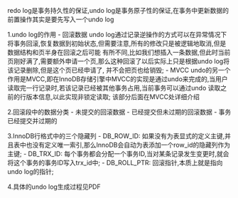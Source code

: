 redo log是事务持久性的保证,undo log是事务原子性的保证,在事务中更新数据的前置操作其实是要先写入一个undo log

1.undo log的作用
    - 回滚数据
        undo log通过记录逆操作的方式可以在异常情况下将事务回滚,恢复数据到初始状态,但需要注意,所有的修改只是被逻辑地取消,但是数据结构和页半身在回滚之后可能
      有所不同,比如我们想插入一条数据,但此时当前页刚好满了,需要额外申请一个页,那么这种回滚了以后实际上只是根据undo log将该记录删除,但是这个页已经申请了,
      并不会把页也给销毁;
    - MVCC
        undo的另一个作用是MVCC,即在InnoDB存储引擎中MVCC的实现是通过undo来完成的,当用户读取完一行记录时,若该记录已经被其他事务占用,当前事务可以通过undo
      读取之前的行版本信息,以此实现非锁定读取; 该部分后面在MVCC处详细介绍

2.回滚段中的数据分类
    - 未提交的回滚数据
    - 已经提交但未过期的回滚数据
    - 事务已经提交并过期的

3.InnoDB行格式中的三个隐藏列
    - DB_ROW_ID: 如果没有为表显式的定义主键,并且表中也没有定义唯一索引,那么InnoDB会自动为表添加一个row_id的隐藏列作为主键;
    - DB_TRX_ID: 每个事务都会分配一个事务ID,当对某条记录发生变更时,就会将这个事务的事务ID写入trx_id中;
    - DB_ROLL_PTR: 回滚指针,本质上就是指向undo log的指针;

4.具体的undo log生成过程见PDF [](/pdf/第14章_MySQL事务日志.pdf)
